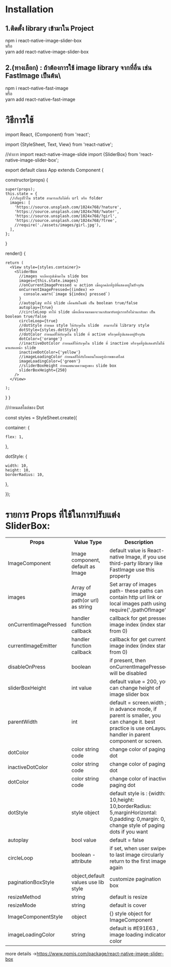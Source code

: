 # Installation
## 1.ติดตั้ง library เข้ามาใน Project 
  npm i react-native-image-slider-box\
  หรือ\
  yarn add react-native-image-slider-box
## 2.(ทางเลือก) : ถ้าต้องการใช้ image library จากที่อื่น เช่น FastImage เป็นต้น\
  npm i react-native-fast-image\
  หรือ\
  yarn add react-native-fast-image

# วิธีการใช้

import React, {Component} from 'react';

import {StyleSheet, Text, View} from 'react-native';

//ทำการ import react-native-image-slide
import {SliderBox} from 'react-native-image-slider-box';

export default class App extends Component {

  constructor(props) {
  
    super(props);
    this.state = {
      //เก็บรูปไว้ใน state สามารถเก็บได้ทั้ง url หรือ folder
      images: [
        'https://source.unsplash.com/1024x768/?nature',
        'https://source.unsplash.com/1024x768/?water',
        'https://source.unsplash.com/1024x768/?girl',
        'https://source.unsplash.com/1024x768/?tree',
        //require('./assets/images/girl.jpg'),
      ],
    };
  }
  
  render() {
  
    return (
      <View style={styles.container}>
        <SliderBox
          //images จะเลือกรูปเข้ามาใน slide box    
          images={this.state.images}
          //onCurrentImagePressed จะ action เมื่อถูกคลิกที่รูปที่แสดงอยู่ในปัจจุบัน
          onCurrentImagePressed={(index) =>
            console.warn(`image ${index} pressed`)
          }
          //autoplay ทำให้ slide เลื่อนอัตโนมัติ เป็น boolean true/false
          autoplay={true}
          //circleLoop ทำให้ slide เมื่อเลื่อนจนหมดจะวนกลับมายังอยู่แรกหรือไม่วนกลับมา เป็น boolean true/false
          circleLoop={true}
          //dotStyle กำหนด style ให้กับจุดใน slide  สามารถใช้ library style
          dotStyle={styles.dotStyle}
          //dotColor กำหนดสีให้กับจุดใน slide ที่ active หรือจุดที่รูปแสดงอยู่ปัจจุบัน
          dotColor={'orange'}
          //inactiveDotColor กำหนดสีให้กับจุดใน slide ที่ inactive หรือจุดที่รูปแสดงยังไม่ได้มาแสดงหน้า slide
          inactiveDotColor={'yellow'}
          //imageLoadingColor กำหนดสีให้กับไอคอนโหลดรูปภาพของสไลด์
          imageLoadingColor={'green'}
          //sliderBoxHeight กำหนดขนาดความสูงของ slide box
          sliderBoxHeight={250}
        />
      </View>
      
    );
  }
}

//กำหนดสไตล์ของ Dot

const styles = StyleSheet.create({

  container: {
  
    flex: 1,
    
  },
  
  dotStyle: {
  
    width: 10,
    height: 10,
    borderRadius: 10,
    
  },
  
});

# รายการ Props ที่ใช้ในการปรับแต่ง SliderBox:
<table>
  <tr>
    <th>Props</th>
    <th>Value Type</th>
    <th>Description</th>
  </tr>
  <tr>
    <td>ImageComponent</td>
    <td>Image component, default as Image</td>
    <td>default value is React-native Image, if you use third-party library like FastImage use this property</td>
  </tr>
  <tr>
    <td>images</td>
    <td>Array of image path(or url) as string</td>
    <td>Set array of images path- these paths can contain http url link or local images path using require('./pathOfImage')</td>
  </tr>
  <tr>
    <td>onCurrentImagePressed</td>
    <td>handler function callback</td>
    <td>callback for get pressed image index (index start from 0)</td>
  </tr>
  <tr>
    <td>currentImageEmitter</td>
    <td>handler function callback</td>
    <td>callback for get current image index (index start from 0)</td>
  </tr>
  <tr>
    <td>disableOnPress</td>
    <td>boolean</td>
    <td>if present, then onCurrentImagePressed will be disabled</td>
  </tr>
  <tr>
    <td>sliderBoxHeight</td>
    <td>int value</td>
    <td>default value = 200, you can change height of image slider box</td>
  </tr>
  <tr>
    <td>parentWidth</td>
    <td>int</td>
    <td>default = screen.width ; in advance mode, if parent is smaller, you can change it. best practice is use onLayout handler in parent component or screen.</td>
  </tr>
  <tr>
    <td>dotColor</td>
    <td>color string code</td>
    <td>change color of paging dot</td>
  </tr>
  <tr>
    <td>inactiveDotColor</td>
    <td>color string code</td>
    <td>change color of paging dot</td>
  </tr>
  <tr>
    <td>dotColor</td>
    <td>color string code</td>
    <td>change color of inactive paging dot</td>
  </tr>
  <tr>
    <td>dotStyle</td>
    <td>style object</td>
    <td>default style is : {width: 10,height: 10,borderRadius: 5,marginHorizontal: 0,padding: 0,margin: 0,} change style of paging dots if you want</td>
  </tr>
  <tr>
    <td>autoplay</td>
    <td>bool value</td>
    <td>default = false</td>
  </tr>
  <tr>
    <td>circleLoop</td>
    <td>boolean - attribute</td>
    <td>if set, when user swiped to last image circularly return to the first image again</td>
  </tr>
  <tr>
    <td>paginationBoxStyle</td>
    <td>object,default values use lib style</td>
    <td>customize pagination box</td>
  </tr>
  <tr>
    <td>resizeMethod</td>
    <td>string</td>
    <td>default is resize</td>
  </tr>
  <tr>
    <td>resizeMode</td>
    <td>string</td>
    <td>default is cover</td>
  </tr>
  <tr>
    <td>ImageComponentStyle</td>
    <td>object</td>
    <td>{} style object for ImageComponent</td>
  </tr>
  <tr>
    <td>imageLoadingColor</td>
    <td>string</td>
    <td>default is #E91E63 , image loading indicator color</td>
  </tr>
</table>

more details ->https://www.npmjs.com/package/react-native-image-slider-box
